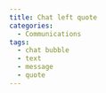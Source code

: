 ```yaml
---
title: Chat left quote
categories:
  - Communications
tags:
  - chat bubble
  - text
  - message
  - quote
---
```

